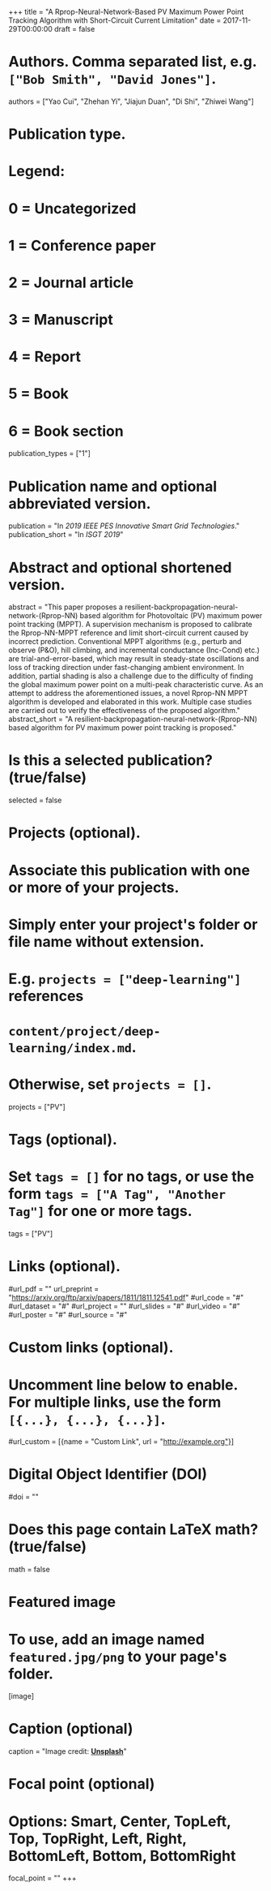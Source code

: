 +++
title = "A Rprop-Neural-Network-Based PV Maximum Power Point Tracking Algorithm with Short-Circuit Current Limitation"
date = 2017-11-29T00:00:00
draft = false

# Authors. Comma separated list, e.g. `["Bob Smith", "David Jones"]`.
authors = ["Yao Cui", "Zhehan Yi", "Jiajun Duan", "Di Shi", "Zhiwei Wang"]

# Publication type.
# Legend:
# 0 = Uncategorized
# 1 = Conference paper
# 2 = Journal article
# 3 = Manuscript
# 4 = Report
# 5 = Book
# 6 = Book section
publication_types = ["1"]

# Publication name and optional abbreviated version.
publication = "In *2019 IEEE PES Innovative Smart Grid Technologies*."
publication_short = "In *ISGT 2019*"

# Abstract and optional shortened version.
abstract = "This paper proposes a resilient-backpropagation-neural-network-(Rprop-NN) based algorithm for Photovoltaic (PV) maximum power point tracking (MPPT). A supervision mechanism is proposed to calibrate the Rprop-NN-MPPT reference and limit short-circuit current caused by incorrect prediction. Conventional MPPT algorithms (e.g., perturb and observe (P&O), hill climbing, and incremental conductance (Inc-Cond) etc.) are trial-and-error-based, which may result in steady-state oscillations and loss of tracking direction under fast-changing ambient environment. In addition, partial shading is also a challenge due to the difficulty of finding the global maximum power point on a multi-peak characteristic curve. As an attempt to address the aforementioned issues, a novel Rprop-NN MPPT algorithm is developed and elaborated in this work. Multiple case studies are carried out to verify the effectiveness of the proposed algorithm."
abstract_short = "A resilient-backpropagation-neural-network-(Rprop-NN) based algorithm for PV maximum power point tracking is proposed."

# Is this a selected publication? (true/false)
selected = false

# Projects (optional).
#   Associate this publication with one or more of your projects.
#   Simply enter your project's folder or file name without extension.
#   E.g. `projects = ["deep-learning"]` references 
#   `content/project/deep-learning/index.md`.
#   Otherwise, set `projects = []`.
projects = ["PV"]

# Tags (optional).
#   Set `tags = []` for no tags, or use the form `tags = ["A Tag", "Another Tag"]` for one or more tags.
tags = ["PV"]

# Links (optional).
#url_pdf = ""
url_preprint = "https://arxiv.org/ftp/arxiv/papers/1811/1811.12541.pdf"
#url_code = "#"
#url_dataset = "#"
#url_project = ""
#url_slides = "#"
#url_video = "#"
#url_poster = "#"
#url_source = "#"

# Custom links (optional).
#   Uncomment line below to enable. For multiple links, use the form `[{...}, {...}, {...}]`.
#url_custom = [{name = "Custom Link", url = "http://example.org"}]

# Digital Object Identifier (DOI)
#doi = ""

# Does this page contain LaTeX math? (true/false)
math = false

# Featured image
# To use, add an image named `featured.jpg/png` to your page's folder. 
[image]
  # Caption (optional)
  caption = "Image credit: [**Unsplash**](https://unsplash.com/photos/pLCdAaMFLTE)"

  # Focal point (optional)
  # Options: Smart, Center, TopLeft, Top, TopRight, Left, Right, BottomLeft, Bottom, BottomRight
  focal_point = ""
+++
